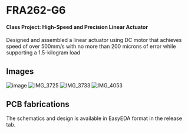 # FRA262-G6
#### Class Project: High-Speed and Precision Linear Actuator

Designed and assembled a linear actuator using DC motor that achieves speed of over 500mm/s with no more than 200 microns of error while supporting  a 1.5-kilogram load

## Images
![image](https://github.com/Nopparuj-an/FRA262-Class-Project/assets/47713359/bcfca0aa-3493-4fae-97b8-415e088aa94a)
![IMG_3725](https://github.com/Nopparuj-an/FRA262-Class-Project/assets/47713359/a4242b91-c002-41da-a67b-72680353ab53)
![IMG_3733](https://github.com/Nopparuj-an/FRA262-Class-Project/assets/47713359/7b74f13d-4f0d-4598-81d7-0ab137faa34a)
![IMG_4053](https://github.com/Nopparuj-an/FRA262-Class-Project/assets/47713359/ad1eca93-40b9-4ae6-b54c-7e2f668d7b6f)

## PCB fabrications
The schematics and design is available in EasyEDA format in the release tab.
